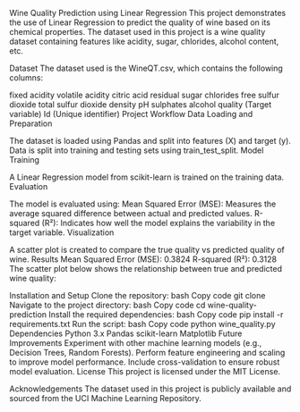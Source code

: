 Wine Quality Prediction using Linear Regression
This project demonstrates the use of Linear Regression to predict the quality of wine based on its chemical properties. The dataset used in this project is a wine quality dataset containing features like acidity, sugar, chlorides, alcohol content, etc.

Dataset
The dataset used is the WineQT.csv, which contains the following columns:

fixed acidity
volatile acidity
citric acid
residual sugar
chlorides
free sulfur dioxide
total sulfur dioxide
density
pH
sulphates
alcohol
quality (Target variable)
Id (Unique identifier)
Project Workflow
Data Loading and Preparation

The dataset is loaded using Pandas and split into features (X) and target (y).
Data is split into training and testing sets using train_test_split.
Model Training

A Linear Regression model from scikit-learn is trained on the training data.
Evaluation

The model is evaluated using:
Mean Squared Error (MSE): Measures the average squared difference between actual and predicted values.
R-squared (R²): Indicates how well the model explains the variability in the target variable.
Visualization

A scatter plot is created to compare the true quality vs predicted quality of wine.
Results
Mean Squared Error (MSE): 0.3824
R-squared (R²): 0.3128
The scatter plot below shows the relationship between true and predicted wine quality:


Installation and Setup
Clone the repository:
bash
Copy code
git clone <repository-url>
Navigate to the project directory:
bash
Copy code
cd wine-quality-prediction
Install the required dependencies:
bash
Copy code
pip install -r requirements.txt
Run the script:
bash
Copy code
python wine_quality.py
Dependencies
Python 3.x
Pandas
scikit-learn
Matplotlib
Future Improvements
Experiment with other machine learning models (e.g., Decision Trees, Random Forests).
Perform feature engineering and scaling to improve model performance.
Include cross-validation to ensure robust model evaluation.
License
This project is licensed under the MIT License.

Acknowledgements
The dataset used in this project is publicly available and sourced from the UCI Machine Learning Repository.
